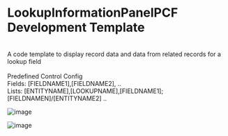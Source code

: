 # LookupInformationPanelPCF Development Template
<br/>
A code template to display record data and data from related records for a lookup field
<br/>
<br/>
Predefined Control Config
<br/>
Fields: [FIELDNAME1],[FIELDNAME2], ..
<br/>
Lists: [ENTITYNAME],[LOOKUPNAME],[FIELDNAME1];[FIELDNAMEN]/[ENTITYNAME2] ..
<br/>


![image](https://user-images.githubusercontent.com/13801775/192542878-dd9ecb41-635b-4225-888e-8062e3531719.png)

![image](https://user-images.githubusercontent.com/13801775/192543238-f0f936c6-8386-47ce-b4ef-d0291efa194e.png)
